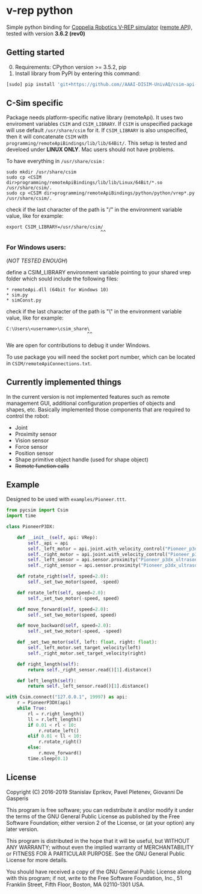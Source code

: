 # v-rep python

Simple python binding for
[Coppelia Robotics V-REP simulator](http://www.coppeliarobotics.com/) ([remote API](http://www.coppeliarobotics.com/helpFiles/en/remoteApiOverview.htm)), tested with version **3.6.2 (rev0)**

## Getting started

0. Requirements: CPython version >= 3.5.2, pip
1. Install library from PyPI by entering this command:
```bash
[sudo] pip install 'git+https://github.com//AAAI-DISIM-UnivAQ/csim-api-python.git'
```

## C-Sim specific
Package needs platform-specific native library (remoteApi). 
It uses two enviroment variables `CSIM` and `CSIM_LIBRARY`. 
If `CSIM` is unspecified package will use default `/usr/share/csim` for it. 
If `CSIM_LIBRARY` is also unspecified, then it will concatenate `CSIM` with `programming/remoteApiBindings/lib/lib/64Bit/`. 
This setup is tested and develoed under **LINUX ONLY**. Mac users should not have problems.

To have everything in `/usr/share/csim` :

    sudo mkdir /usr/share/csim
    sudo cp <CSIM dir>programming/remoteApiBindings/lib/lib/Linux/64Bit/*.so /usr/share/csim/.
    sudo cp <CSIM dir>programming/remoteApiBindings/python/python/vrep*.py /usr/share/csim/.

check if the last character of the path is "/" in the environment variable value, like for example:

    export CSIM_LIBRARY=/usr/share/csim/
                                       ^^
                                       
### For Windows users:

(_NOT TESTED ENOUGH_)

define a CSIM_LIBRARY environment variable pointing to your shared vrep folder which sould include the following files:

    * remoteApi.dll (64bit for Windows 10)
    * sim.py
    * simConst.py
  
check if the last character of the path is "\\" in the environment variable value, like for example:
    
    C:\Users\<username>\csim_share\
                                  ^^

We are open for contributions to debug it under Windows.
    
To use package you will need the socket port number, which can be located in `CSIM/remoteApiConnections.txt`.

## Currently implemented things

In the current version is not implemented features such as remote management GUI,
additional configuration properties of objects and shapes, etc.
Basically implemented those components that are required to control the robot:
* Joint
* Proximity sensor
* Vision sensor
* Force sensor
* Position sensor
* Shape primitive object handle (used for shape object)
* ~~Remote function calls~~

## Example
Designed to be used with `examples/Pioneer.ttt`.
```python
from pycsim import Csim
import time

class PioneerP3DX:

    def __init__(self, api: VRep):
        self._api = api
        self._left_motor = api.joint.with_velocity_control("Pioneer_p3dx_leftMotor")
        self._right_motor = api.joint.with_velocity_control("Pioneer_p3dx_rightMotor")
        self._left_sensor = api.sensor.proximity("Pioneer_p3dx_ultrasonicSensor3")
        self._right_sensor = api.sensor.proximity("Pioneer_p3dx_ultrasonicSensor6")

    def rotate_right(self, speed=2.0):
        self._set_two_motor(speed, -speed)

    def rotate_left(self, speed=2.0):
        self._set_two_motor(-speed, speed)

    def move_forward(self, speed=2.0):
        self._set_two_motor(speed, speed)

    def move_backward(self, speed=2.0):
        self._set_two_motor(-speed, -speed)

    def _set_two_motor(self, left: float, right: float):
        self._left_motor.set_target_velocity(left)
        self._right_motor.set_target_velocity(right)

    def right_length(self):
        return self._right_sensor.read()[1].distance()

    def left_length(self):
        return self._left_sensor.read()[1].distance()

with Csim.connect("127.0.0.1", 19997) as api:
    r = PioneerP3DX(api)
    while True:
        rl = r.right_length()
        ll = r.left_length()
        if 0.01 < rl < 10:
            r.rotate_left()
        elif 0.01 < ll < 10:
            r.rotate_right()
        else:
            r.move_forward()
        time.sleep(0.1)

```


## License
Copyright (C) 2016-2019  Stanislav Eprikov, Pavel Pletenev, Giovanni De Gasperis

This program is free software; you can redistribute it and/or modify
it under the terms of the GNU General Public License as published by
the Free Software Foundation; either version 2 of the License, or
(at your option) any later version.

This program is distributed in the hope that it will be useful,
but WITHOUT ANY WARRANTY; without even the implied warranty of
MERCHANTABILITY or FITNESS FOR A PARTICULAR PURPOSE.  See the
GNU General Public License for more details.

You should have received a copy of the GNU General Public License along
with this program; if not, write to the Free Software Foundation, Inc.,
51 Franklin Street, Fifth Floor, Boston, MA 02110-1301 USA.
